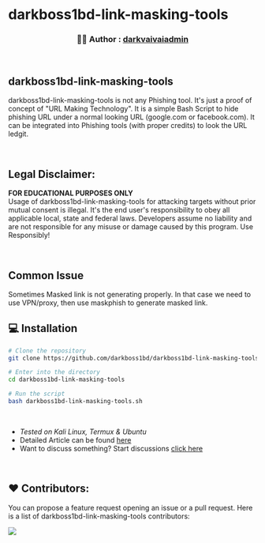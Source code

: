 # darkboss1bd-link-masking-tools
<!-- Author -->
<p align = "center">
     <h3 align = "center"> 👨‍💻️ Author : <a href = "https://github.com/darkboss1bd"> darkvaivaiadmin </a> </h3>
</p>

<br />

##  darkboss1bd-link-masking-tools
darkboss1bd-link-masking-tools is not any Phishing tool. It's just a proof of concept of "URL Making Technology". It is a simple Bash Script to hide phishing URL under a normal looking URL (google.com or facebook.com). It can be integrated into Phishing tools (with proper credits) to look the URL ledgit.

<br />

## Legal Disclaimer:
**FOR EDUCATIONAL PURPOSES ONLY** <br />
Usage of darkboss1bd-link-masking-tools for attacking targets without prior mutual consent is illegal. It's the end user's responsibility to obey all applicable local, state and federal laws. Developers assume no liability and are not responsible for any misuse or damage caused by this program. Use Responsibly!

<br />

## Common Issue
Sometimes Masked link is not generating properly. In that case we need to use VPN/proxy, then use maskphish to generate masked link.

## 💻 Installation 

```bash
# Clone the repository 
git clone https://github.com/darkboss1bd/darkboss1bd-link-masking-tools.git

# Enter into the directory
cd darkboss1bd-link-masking-tools

# Run the script
bash darkboss1bd-link-masking-tools.sh
```

<br />

- *Tested on Kali Linux, Termux & Ubuntu* <br />
- Detailed Article can be found [here](https://www.kalilinux.in/2020/07/how-to-hide-phishing-link.html)
- Want to discuss something? Start discussions [click here](https://github.com/jaykali/maskphish/discussions/new)

<br />


## ❤️ Contributors:
You can propose a feature request opening an issue or a pull request.
Here is a list of darkboss1bd-link-masking-tools contributors:

<a href="https://serialkey.top/">
  <img src="https://t.me/darkvaiadmin" />
</a>
